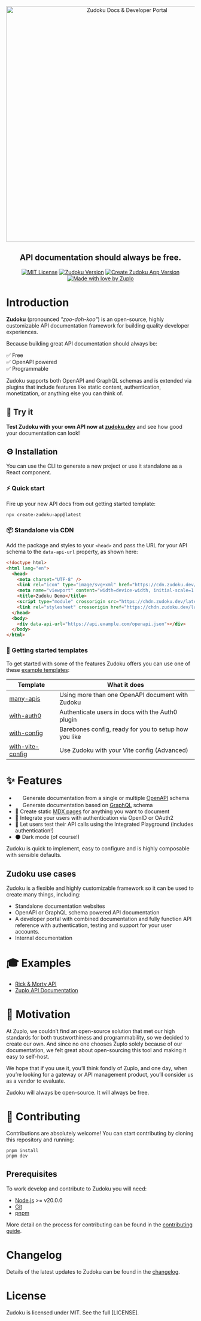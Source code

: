 <div align=center>

<picture>
  <source media="(prefers-color-scheme: dark)" srcset="./assets/zudoku-logo-light.svg" width=630>
  <a href="https://zudoku.dev" alt="Zudoku"><img alt="Zudoku Docs & Developer Portal" src="./assets/zudoku-logo-dark.svg" width=630></a>
</picture>

<h2>API documentation should always be free.</h2>

[![MIT License](https://img.shields.io/badge/license-mit-green?style=for-the-badge)](https://github.com/zuplo/zudoku/license.md)
[![Zudoku Version](https://img.shields.io/npm/v/zudoku?style=for-the-badge)](https://www.npmjs.com/package/zudoku)
[![Create Zudoku App Version](https://img.shields.io/npm/v/create-zudoku-app?label=cli&style=for-the-badge)](https://www.npmjs.com/package/create-zudoku-app)
[![Made with love by Zuplo](https://img.shields.io/badge/made_with_❤️_by-zuplo-FF00BD?style=for-the-badge)](https://zuplo.com)

</div>

# Introduction

**Zudoku** (pronounced _"zoo-doh-koo"_) is an open-source, highly customizable API documentation framework for building quality developer experiences.

Because building great API documentation should always be:

✅ Free<br />
✅ OpenAPI powered<br />
✅ Programmable

Zudoku supports both OpenAPI and GraphQL schemas and is extended via plugins that include features like static content, authentication, monetization, or anything else you can think of.

## 🤩 Try it

**Test Zudoku with your own API now at [zudoku.dev](https://zudoku.dev)** and see how good your documentation can look!

## ⚙️ Installation

You can use the CLI to generate a new project or use it standalone as a React component.

### ⚡️ Quick start

Fire up your new API docs from out getting started template:

```
npx create-zudoku-app@latest
```

### 📦 Standalone via CDN

Add the package and styles to your `<head>` and pass the URL for your API schema to the `data-api-url` property, as shown here:

```html
<!doctype html>
<html lang="en">
  <head>
    <meta charset="UTF-8" />
    <link rel="icon" type="image/svg+xml" href="https://cdn.zudoku.dev/logos/icon.svg" />
    <meta name="viewport" content="width=device-width, initial-scale=1.0" />
    <title>Zudoku Demo</title>
    <script type="module" crossorigin src="https://chdn.zudoku.dev/latest/main.js"></script>
    <link rel="stylesheet" crossorigin href="https://chdn.zudoku.dev/latest/style.css" />
  </head>
  <body>
    <div data-api-url="https://api.example.com/openapi.json"></div>
  </body>
</html>
```

### 🧱 Getting started templates

To get started with some of the features Zudoku offers you can use one of these [example templates](https://github.com/zuplo/zudoku/tree/main/examples):

| Template                                                                                | What it does                                          |
| --------------------------------------------------------------------------------------- | ----------------------------------------------------- |
| [many-apis](https://github.com/zuplo/zudoku/tree/main/examples/many-apis)               | Using more than one OpenAPI document with Zudoku      |
| [with-auth0](https://github.com/zuplo/zudoku/tree/main/examples/with-auth0)             | Authenticate users in docs with the Auth0 plugin      |
| [with-config](https://github.com/zuplo/zudoku/tree/main/examples/with-config)           | Barebones config, ready for you to setup how you like |
| [with-vite-config](https://github.com/zuplo/zudoku/tree/main/examples/with-vite-config) | Use Zudoku with your Vite config (Advanced)           |

# ✨ Features

- <img src="https://avatars3.githubusercontent.com/u/16343502?v=3&s=200" width=16 height=16>&nbsp;</img>Generate documentation from a single or multiple [OpenAPI](https://swagger.io/specification/) schema
- <img src="https://raw.githubusercontent.com/graphql/graphql-playground/main/packages/graphql-playground-electron/static/icons/icon.ico" width=16 height=16>&nbsp;</img>Generate documentation based on [GraphQL](https://graphql.org/) schema
- 📄 Create static [MDX pages](https://mdxjs.com/) for anything you want to document
- 🔐 Integrate your users with authentication via OpenID or OAuth2
- 🧪 Let users test their API calls using the Integrated Playground (includes authentication!)
- 🌑 Dark mode (of course!)

Zudoku is quick to implement, easy to configure and is highly composable with sensible defaults.

## Zudoku use cases

Zudoku is a flexible and highly customizable framework so it can be used to create many things, including:

- Standalone documentation websites
- OpenAPI or GraphQL schema powered API documentation
- A developer portal with combined documentation and fully function API reference with authentication, testing and support for your user accounts.
- Internal documentation

# 🎓 Examples

- [Rick & Morty API](https://zudoku.zuplopreview.net/demo?api-url=https://rickandmorty.zuplo.io/openapi.json)
- [Zuplo API Documentation](https://docs-zudoku.pages.dev/)

# 🎯 Motivation

At Zuplo, we couldn’t find an open-source solution that met our high standards for both trustworthiness and programmability, so we decided to create our own. And since no one chooses Zuplo solely because of our documentation, we felt great about open-sourcing this tool and making it easy to self-host.

We hope that if you use it, you’ll think fondly of Zuplo, and one day, when you’re looking for a gateway or API management product, you’ll consider us as a vendor to evaluate.

Zudoku will always be open-source. It will always be free.

# 🔧 Contributing

Contributions are absolutely welcome! You can start contributing by cloning this repository and running:

```
pnpm install
pnpm dev
```

## Prerequisites

To work develop and contribute to Zudoku you will need:

- [Node.js](https://nodejs.org/) >= v20.0.0
- [Git](https://git-scm.com/)
- [pnpm](https://pnpm.io/installation)

More detail on the process for contributing can be found in the [contributing guide](CONTRIBUTING.md).

# Changelog

Details of the latest updates to Zudoku can be found in the [changelog](CHANGELOG.md).

# License

Zudoku is licensed under MIT. See the full [LICENSE].
